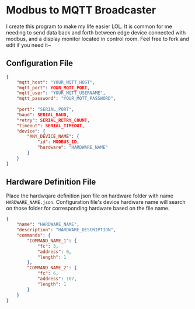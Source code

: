 # Modbus to MQTT Broadcaster

I create this program to make my life easier LOL. It is common for me needing to send data back and forth between edge device connected with modbus, and a display monitor located in control room. Feel free to fork and edit if you need it~


## Configuration File
```json
{
    "mqtt_host": "YOUR_MQTT_HOST",
    "mqtt_port": YOUR_MQTT_PORT,
    "mqtt_user": "YOUR_MQTT_USERNAME",
    "mqtt_password": "YOUR_MQTT_PASSWORD",
    
    "port": "SERIAL_PORT",
    "baud": SERIAL_BAUD,
    "retry": SERIAL_RETRY_COUNT,
    "timeout": SERIAL_TIMEOUT,
    "device": {
        "ANY_DEVICE_NAME": {
            "id": MODBUS_ID,
            "hardware": "HARDWARE_NAME"
        }
    }
}
```


## Hardware Definition File
Place the hardwqare definition json file on hardware folder with name `HARDWARE_NAME.json`. Configuration file's device hardware name will search on those folder for corresponding hardware based on the file name.  
```json
{
    "name": "HARDWARE_NAME",
    "description": "HARDWARE_DESCRIPTION",
    "commands": {
        "COMMAND_NAME_1": {
            "fc": 3,
            "address": 0,
            "length": 1
        },
        "COMMAND_NAME_2": {
            "fc": 6,
            "address": 107,
            "length": 1
        }
    }
}
```
